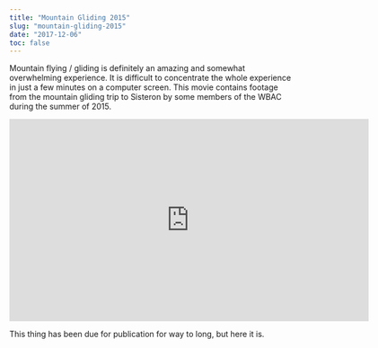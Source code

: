 ```yaml
---
title: "Mountain Gliding 2015"
slug: "mountain-gliding-2015"
date: "2017-12-06"
toc: false
---
```


Mountain flying / gliding is definitely an amazing and somewhat overwhelming experience. It is difficult to concentrate the whole experience in just a few minutes on a computer screen. This movie contains footage from the mountain gliding trip to Sisteron by some members of the WBAC during the summer of 2015.

<center><iframe src="https://player.vimeo.com/video/246063530" width="640" height="360" frameborder="0" webkitallowfullscreen="" mozallowfullscreen="" allowfullscreen=""></iframe></center>

This thing has been due for publication for way to long, but here it is.
